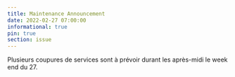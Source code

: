 ```yaml
---
title: Maintenance Announcement 
date: 2022-02-27 07:00:00 
informational: true
pin: true 
section: issue
---
```


Plusieurs coupures de services sont à prévoir durant les après-midi le week end du 27.
